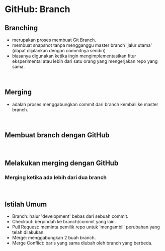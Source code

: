 # GitHub: Branch

## Branching
- merupakan proses membuat Git Branch.
- membuat snapshot tanpa mengganggu master branch 'jalur utama' (dapat dijalankan dengan commitnya sendiri)
- biasanya digunakan ketika ingin mengimplementasikan fitur eksperimental atau lebih dari satu orang yang mengerjakan repo yang sama.

<p>&nbsp;</p>

## Merging
- adalah proses menggabungkan commit dari branch kembali ke master branch.

<p>&nbsp;</p>

## Membuat branch dengan GitHub

<p>&nbsp;</p>

## Melakukan merging dengan GitHub

### Merging ketika ada lebih dari dua branch

<p>&nbsp;</p>

## Istilah Umum
- Branch: halur 'development' bebas dari sebuah commit.
- Checkout: berpindah ke branch/commit yang lain.
- Pull Request: meminta pemilik repo untuk 'mengambil' perubahan yang telah dilakukan.
- Merge: menggabungkan 2 buah branch.
- Merge Conflict: baris yang sama diubah oleh branch yang berbeda.